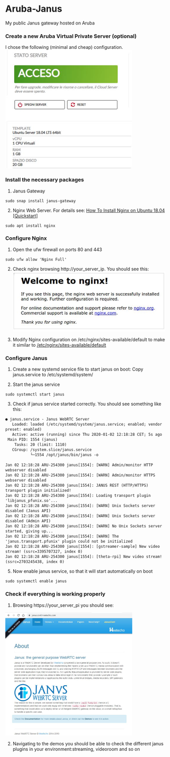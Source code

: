 # Aruba-Janus
My public Janus gateway hosted on Aruba

### Create a new Aruba Virtual Private Server (optional)

I chose the following (minimal and cheap) configuration. 
<img src="https://github.com/guido57/Aruba-Janus/blob/master/screenshots/Ubuntu%20Server.JPG" width="400">

### Install the necessary packages

1. Janus Gateway 
```
sudo snap install janus-gateway
```
2. Nginx Web Server. For details see: [How To Install Nginx on Ubuntu 18.04 [Quickstart]](https://www.digitalocean.com/community/tutorials/how-to-install-nginx-on-ubuntu-18-04-quickstart)
```
sudo apt install nginx
```
### Configure Nginx
1. Open the ufw firewall on ports 80 and 443
```
sudo ufw allow 'Nginx Full'
```
2. Check nginx browsing http://your_server_ip. You should see this: 
[![](https://github.com/guido57/Aruba-Janus/blob/master/screenshots/nginx.jpg)](https://github.com/guido57/Aruba-Janus/blob/master/screenshots/nginx.jpg)

3. Modify Nginx configuration on /etc/nginx/sites-available/default to make it similar to [/etc/nginx/sites-available/default](https://github.com/guido57/Aruba-Janus/blob/master/etc/nginx/sites-available/default)

### Configure Janus

1. Create a new systemd service file to start janus on boot: Copy janus.service to /etc/systemd/system/

2. Start the janus service
```
sudo systemctl start janus
```

3. Check if janus service started correctly.
You should see something like this:
```
● janus.service - Janus WebRTC Server
   Loaded: loaded (/etc/systemd/system/janus.service; enabled; vendor preset: enabled)
   Active: active (running) since Thu 2020-01-02 12:18:28 CET; 5s ago
 Main PID: 1554 (janus)
    Tasks: 20 (limit: 1110)
   CGroup: /system.slice/janus.service
           └─1554 /opt/janus/bin/janus -o

Jan 02 12:18:28 ARU-254300 janus[1554]: [WARN] Admin/monitor HTTP webserver disabled
Jan 02 12:18:28 ARU-254300 janus[1554]: [WARN] Admin/monitor HTTPS webserver disabled
Jan 02 12:18:28 ARU-254300 janus[1554]: JANUS REST (HTTP/HTTPS) transport plugin initialized!
Jan 02 12:18:28 ARU-254300 janus[1554]: Loading transport plugin 'libjanus_pfunix.so'...
Jan 02 12:18:28 ARU-254300 janus[1554]: [WARN] Unix Sockets server disabled (Janus API)
Jan 02 12:18:28 ARU-254300 janus[1554]: [WARN] Unix Sockets server disabled (Admin API)
Jan 02 12:18:28 ARU-254300 janus[1554]: [WARN] No Unix Sockets server started, giving up...
Jan 02 12:18:28 ARU-254300 janus[1554]: [WARN] The 'janus.transport.pfunix' plugin could not be initialized
Jan 02 12:18:28 ARU-254300 janus[1554]: [gstreamer-sample] New video stream! (ssrc=3395707327, index 0)
Jan 02 12:18:28 ARU-254300 janus[1554]: [theta-rpi] New video stream! (ssrc=2703245438, index 0)
```
5. Now enable janus service, so that it will start automatically on boot
```
sudo systemctl enable janus
```

### Check if everything is working properly
1. Browsing https://your_server_pi you should see:
<img src="https://github.com/guido57/Aruba-Janus/blob/master/screenshots/janus%20main%20page.JPG" width="400px">

2. Navigating to the demos you should be able to check the different janus plugins in your environment:streaming, videoroom and so on 
